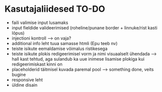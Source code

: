 # Kasutajaliidesed TO-DO

- faili valimise input lusamaks
- input fieldide valideerimised (roheline/punane border + linnuke/rist kasti lõpus)
- injectioni kontroll --> on vaja?
- additional info leht tuua samasse htmli (Epu teeb nv)
- teiste isikute eemaldamise võimalus ristikesega
- teiste isikute plokis redigeerimisel vorm ja nimi visuaalselt ühendada --> hall kast tehtud, aga sulandub ka uue inimese lisamise
                                                                            plokiga kui redigeerimiskast kinni on
- placeholderid täitmisel kuvada paremal pool --> something done, veits bugine
- responsive leht
- üldine disain
